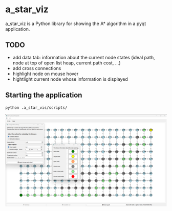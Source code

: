 # a_star_viz

a_star_viz is a Python library for showing the A* algorithm in a pyqt application.

## TODO

- add data tab: information about the current node states (ideal path, node at top of open list heap, current path cost, ...)
- add cross connections
- highlight node on mouse hover
- hightlight current node whose information is displayed


## Starting the application

```bash
python .a_star_vis/scripts/
```

![Example image](pictures/application_screenshot.png "This is an example image")
